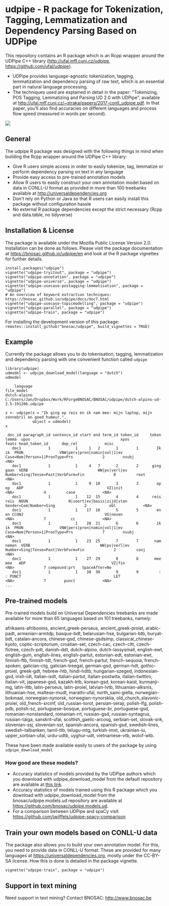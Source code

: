 # udpipe - R package for Tokenization, Tagging, Lemmatization and Dependency Parsing Based on UDPipe 

This repository contains an R package which is an Rcpp wrapper around the UDPipe C++ library (http://ufal.mff.cuni.cz/udpipe, https://github.com/ufal/udpipe).

- UDPipe provides language-agnostic tokenization, tagging, lemmatization and dependency parsing of raw text, which is an essential part in natural language processing.
- The techniques used are explained in detail in the paper: "Tokenizing, POS Tagging, Lemmatizing and Parsing UD 2.0 with UDPipe", available at <http://ufal.mff.cuni.cz/~straka/papers/2017-conll_udpipe.pdf>. In that paper, you'll also find accuracies on different languages and process flow speed (measured in words per second).

![](vignettes/udpipe-rlogo.png)

## General

The udpipe R package was designed with the following things in mind when building the Rcpp wrapper around the UDPipe C++ library:

- Give R users simple access in order to easily tokenize, tag, lemmatize or perform dependency parsing on text in any language
- Provide easy access to pre-trained annotation models
- Allow R users to easily construct your own annotation model based on data in CONLL-U format as provided in more than 100 treebanks available at http://universaldependencies.org
- Don't rely on Python or Java so that R users can easily install this package without configuration hassle
- No external R package dependencies except the strict necessary (Rcpp and data.table, no tidyverse)

## Installation & License

The package is available under the Mozilla Public License Version 2.0.
Installation can be done as follows. Please visit the package documentation at https://bnosac.github.io/udpipe/en and look at the R package vignettes for further details.

```
install.packages("udpipe")
vignette("udpipe-tryitout", package = "udpipe")
vignette("udpipe-annotation", package = "udpipe")
vignette("udpipe-universe", package = "udpipe")
vignette("udpipe-usecase-postagging-lemmatisation", package = "udpipe")
# An overview of keyword extraction techniques: https://bnosac.github.io/udpipe/docs/doc7.html
vignette("udpipe-usecase-topicmodelling", package = "udpipe")
vignette("udpipe-parallel", package = "udpipe")
vignette("udpipe-train", package = "udpipe")
```

For installing the development version of this package: `remotes::install_github("bnosac/udpipe", build_vignettes = TRUE)`

## Example

Currently the package allows you to do tokenisation, tagging, lemmatization and dependency parsing with one convenient function called `udpipe`

```
library(udpipe)
udmodel <- udpipe_download_model(language = "dutch")
udmodel

    language                                                                             file_model
dutch-alpino C:/Users/Jan/Dropbox/Work/RForgeBNOSAC/BNOSAC/udpipe/dutch-alpino-ud-2.5-191206.udpipe

x <- udpipe(x = "Ik ging op reis en ik nam mee: mijn laptop, mijn zonnebril en goed humeur.",
            object = udmodel)
x
```

```
 doc_id paragraph_id sentence_id start end term_id token_id     token     lemma  upos                                        xpos                               feats head_token_id      dep_rel            misc
   doc1            1           1     1   2       1        1        Ik        ik  PRON                VNW|pers|pron|nomin|vol|1|ev      Case=Nom|Person=1|PronType=Prs             2        nsubj            <NA>
   doc1            1           1     4   7       2        2      ging      gaan  VERB                               WW|pv|verl|ev Number=Sing|Tense=Past|VerbForm=Fin             0         root            <NA>
   doc1            1           1     9  10       3        3        op        op   ADP                                     VZ|init                                <NA>             4         case            <NA>
   doc1            1           1    12  15       4        4      reis      reis  NOUN                  N|soort|ev|basis|zijd|stan              Gender=Com|Number=Sing             2          obl            <NA>
   doc1            1           1    17  18       5        5        en        en CCONJ                                    VG|neven                                <NA>             7           cc            <NA>
   doc1            1           1    20  21       6        6        ik        ik  PRON                VNW|pers|pron|nomin|vol|1|ev      Case=Nom|Person=1|PronType=Prs             7        nsubj            <NA>
   doc1            1           1    23  25       7        7       nam     nemen  VERB                               WW|pv|verl|ev Number=Sing|Tense=Past|VerbForm=Fin             2         conj            <NA>
   doc1            1           1    27  29       8        8       mee       mee   ADP                                      VZ|fin                                <NA>             7 compound:prt   SpaceAfter=No
   doc1            1           1    30  30       9        9         :         : PUNCT                                         LET                                <NA>             7        punct            <NA>
...
```


## Pre-trained models

Pre-trained models build on Universal Dependencies treebanks are made available for more than 65 languages based on 101 treebanks, namely:

afrikaans-afribooms, ancient_greek-perseus, ancient_greek-proiel, arabic-padt, armenian-armtdp, basque-bdt, belarusian-hse, bulgarian-btb, buryat-bdt, catalan-ancora, chinese-gsd, chinese-gsdsimp, classical_chinese-kyoto, coptic-scriptorium, croatian-set, czech-cac, czech-cltt, czech-fictree, czech-pdt, danish-ddt, dutch-alpino, dutch-lassysmall, english-ewt, english-gum, english-lines, english-partut, estonian-edt, estonian-ewt, finnish-ftb, finnish-tdt, french-gsd, french-partut, french-sequoia, french-spoken, galician-ctg, galician-treegal, german-gsd, german-hdt, gothic-proiel, greek-gdt, hebrew-htb, hindi-hdtb, hungarian-szeged, indonesian-gsd, irish-idt, italian-isdt, italian-partut, italian-postwita, italian-twittiro, italian-vit, japanese-gsd, kazakh-ktb, korean-gsd, korean-kaist, kurmanji-mg, latin-ittb, latin-perseus, latin-proiel, latvian-lvtb, lithuanian-alksnis, lithuanian-hse, maltese-mudt, marathi-ufal, north_sami-giella, norwegian-bokmaal, norwegian-nynorsk, norwegian-nynorsklia, old_church_slavonic-proiel, old_french-srcmf, old_russian-torot, persian-seraji, polish-lfg, polish-pdb, polish-sz, portuguese-bosque, portuguese-br, portuguese-gsd, romanian-nonstandard, romanian-rrt, russian-gsd, russian-syntagrus, russian-taiga, sanskrit-ufal, scottish_gaelic-arcosg, serbian-set, slovak-snk, slovenian-ssj, slovenian-sst, spanish-ancora, spanish-gsd, swedish-lines, swedish-talbanken, tamil-ttb, telugu-mtg, turkish-imst, ukrainian-iu, upper_sorbian-ufal, urdu-udtb, uyghur-udt, vietnamese-vtb, wolof-wtb. 

These have been made available easily to users of the package by using `udpipe_download_model`

### How good are these models? 

- Accuracy statistics of models provided by the UDPipe authors which you download with udpipe_download_model from the default repository are available at [this link](https://github.com/jwijffels/udpipe.models.ud.2.5/blob/master/inst/udpipe-ud-2.5-191206/README).
- Accuracy statistics of models trained using this R package which you download with udpipe_download_model from the bnosac/udpipe.models.ud repository are available at https://github.com/bnosac/udpipe.models.ud.
- For a comparison between UDPipe and spaCy visit https://github.com/jwijffels/udpipe-spacy-comparison

## Train your own models based on CONLL-U data

The package also allows you to build your own annotation model. For this, you need to provide data in CONLL-U format.
These are provided for many languages at https://universaldependencies.org, mostly under the CC-BY-SA license.
How this is done is detailed in the package vignette.

```
vignette("udpipe-train", package = "udpipe")
```


## Support in text mining

Need support in text mining?
Contact BNOSAC: http://www.bnosac.be

